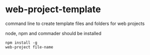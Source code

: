 # web-project-template

command line to create template files and folders for web projects

node, npm and commader should be installed

```
npm install -g
web-project file-name
```



